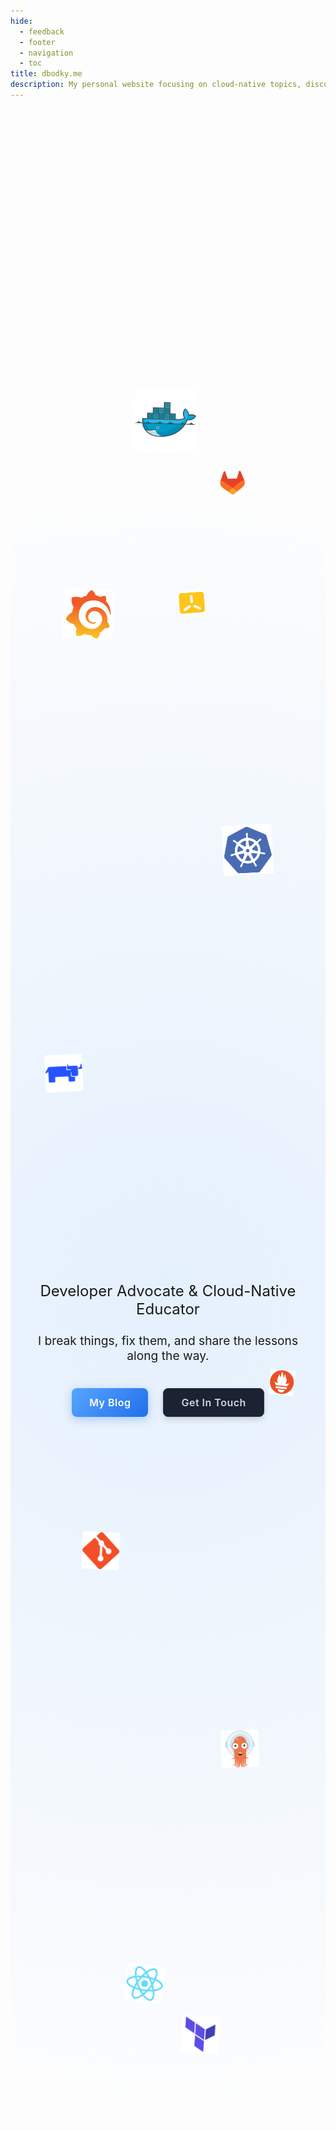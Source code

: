 ```yaml
---
hide:
  - feedback
  - footer
  - navigation
  - toc
title: dbodky.me
description: My personal website focusing on cloud-native topics, discoveries, and my homelab.
---
```


<div class="hero">
  <div class="floating-icons">
    <!-- Grafana -->
    <img class="floating-icon grafana" src="assets/svgs/grafana.svg" alt="GitHub">
    <img class="floating-icon kubernetes" src="assets/svgs/kubernetes.svg" alt="Kubernetes">
    <img class="floating-icon docker" src="assets/svgs/docker.svg" alt="Docker">
    <img class="floating-icon argocd" src="assets/svgs/argocd.svg" alt="ArgoCD">
    <img class="floating-icon git" src="assets/svgs/git.svg" alt="Git">
    <img class="floating-icon gitlab" src="assets/svgs/gitlab.svg" alt="GitLab">
    <img class="floating-icon k3s" src="assets/svgs/k3s.svg" alt="K3s">
    <img class="floating-icon prometheus" src="assets/svgs/prometheus.svg" alt="Prometheus">
    <img class="floating-icon rancher" src="assets/svgs/rancher.svg" alt="Rancher">
    <img class="floating-icon terraform" src="assets/svgs/terraform.svg" alt="Terraform">
    <img class="floating-icon react" src="assets/svgs/react.svg" alt="React">
  </div>
  
  <div class="hero-content">
    <h1>Hi, I'm <span class="highlight">Daniel</span></h1>
    <p class="hero-subtitle">Developer Advocate & Cloud-Native Educator</p>
    <p class="hero-description">I break things, fix them, and share the lessons along the way.</p>
    <div class="hero-buttons">
      <a href="blog/" class="hero-button primary-button">My Blog</a>
      <a href="#contact" class="hero-button secondary-button">Get In Touch</a>
    </div>
  </div>
  
  <div class="scroll-indicator" onclick="document.getElementById('content-section').scrollIntoView({behavior: 'smooth'})">
    <div class="scroll-arrow"></div>
    <span class="sr-only">Scroll down to explore more content</span>
  </div>
</div>

<div class="content-wrapper">
  <div class="shared-background">
    <div class="grid-overlay"></div>
    <div class="light-effect light-effect-1"></div>
    <div class="light-effect light-effect-2"></div>
    <div class="light-effect light-effect-3"></div>
  </div>

  <section id="content-section" class="merged-section">
    <div class="content-card">
      <!-- About Me Section -->
      <div id="about-me" class="about-section">
        <div class="section-header">
          <h2>About Me</h2>
          <div class="section-divider">
            <span></span>
              <svg xmlns="http://www.w3.org/2000/svg" width="24" height="24" viewBox="0 0 24 24" fill="none" stroke="currentColor" stroke-width="2" stroke-linecap="round" stroke-linejoin="round" class="section-icon"><circle cx="12" cy="12" r="10"></circle><circle cx="12" cy="12" r="4"></circle></svg>
            <span></span>
          </div>
        </div>  
        <div class="about-content">
          <div class="about-image">
            <div class="image-frame">
              <img src="assets/images/daniel.jpg" alt="Profile photo">
            </div>
          </div>
          <div class="about-text">
            <p>My passion lies in breaking down complex technological concepts to help practictioners adopt modern cloud practices.</p>
            <div class="skill-tags">
              <span class="skill-tag">Kubernetes</span>
              <span class="skill-tag">Cloud-Native</span>
              <span class="skill-tag">DevOps</span>
              <span class="skill-tag">GitOps</span>
              <span class="skill-tag">Technical Writing</span>
              <span class="skill-tag">Public Speaking</span>
              <span class="skill-tag">Trainings</span>
            </div>
            <div class="about-cta">
              <a href="blog/" style="font-size: 0.7rem;" class="hero-button primary-button">Read More on My Blog</a>
            </div>
          </div>
        </div>
      </div>
      <!-- Section Separator -->
      <div class="section-separator">
        <div class="separator-line"></div>
        <div class="separator-icon">
          <svg xmlns="http://www.w3.org/2000/svg" width="24" height="24" viewBox="0 0 24 24" fill="none" stroke="currentColor" stroke-width="2" stroke-linecap="round" stroke-linejoin="round"><path d="M12 5v14"></path><path d="M18 13l-6 6"></path><path d="M6 13l6 6"></path></svg>
        </div>
      </div>
      <!-- Contact Section -->
      <div id="contact" class="contact-section">
        <div class="section-header">
          <h2>Get in Touch</h2>
          <div class="section-divider">
            <span></span>
            <svg xmlns="http://www.w3.org/2000/svg" width="24" height="24" viewBox="0 0 24 24" fill="none" stroke="currentColor" stroke-width="2" stroke-linecap="round" stroke-linejoin="round" class="section-icon"><path d="M14 9a2 2 0 0 1-2 2H6l-4 4V4a2 2 0 0 1 2-2h8a2 2 0 0 1 2 2z"/><path d="M18 9h2a2 2 0 0 1 2 2v11l-4-4h-6a2 2 0 0 1-2-2v-1"/></svg>
            <span></span>
          </div>
          <p class="contact-subtitle">Have questions or want to collaborate? I'm always open to discussing cloud-native technologies and collaboration.</p>
        </div>
        <div class="contact-options">
          <div class="contact-card">
            <div class="contact-card-icon">
              <svg xmlns="http://www.w3.org/2000/svg" width="24" height="24" viewBox="0 0 24 24" fill="none" stroke="currentColor" stroke-width="2" stroke-linecap="round" stroke-linejoin="round"><rect x="3" y="4" width="18" height="18" rx="2" ry="2"></rect><line x1="16" y1="2" x2="16" y2="6"></line><line x1="8" y1="2" x2="8" y2="6"></line><line x1="3" y1="10" x2="21" y2="10"></line></svg>
            </div>
            <h3>Schedule a Call</h3>
            <p>Book a time slot that works for you to discuss your project or ideas.</p>
            <a href="https://cal.com/dbodky/30min" target="_blank" class="contact-button">Schedule a Call</a>
          </div>
          <div class="contact-card">
            <div class="contact-card-icon">
              <svg xmlns="http://www.w3.org/2000/svg" width="24" height="24" viewBox="0 0 24 24" fill="none" stroke="currentColor" stroke-width="2" stroke-linecap="round" stroke-linejoin="round"><path d="M4 4h16c1.1 0 2 .9 2 2v12c0 1.1-.9 2-2 2H4c-1.1 0-2-.9-2-2V6c0-1.1.9-2 2-2z"></path><polyline points="22,6 12,13 2,6"></polyline></svg>
            </div>
            <h3>Email Me</h3>
            <p>Reach out directly with your questions or collaboration ideas.</p>
            <a href="mailto:blog@dbodky.me" class="contact-button">Email Me</a>
          </div>
          <div class="contact-card">
            <div class="contact-card-icon">
              <svg xmlns="http://www.w3.org/2000/svg" width="24" height="24" viewBox="0 0 24 24" fill="none" stroke="currentColor" stroke-width="2" stroke-linecap="round" stroke-linejoin="round"><path d="M21 15a2 2 0 0 1-2 2H7l-4 4V5a2 2 0 0 1 2-2h14a2 2 0 0 1 2 2z"></path></svg>
            </div>
            <h3>Connect With Me</h3>
            <p>You can find me on many social platforms - links are in the footer.</p>
          </div>
        </div>
      </div>
    </section>
</div>

<script>
  document.addEventListener('DOMContentLoaded', function() {
    // Smooth scrolling for anchor links
    document.querySelectorAll('a[href^="#"]').forEach(anchor => {
      anchor.addEventListener('click', function (e) {
        e.preventDefault();
        
        const targetId = this.getAttribute('href');
        if (targetId === '#') return;
        
        const targetElement = document.querySelector(targetId);
        if (targetElement) {
          targetElement.scrollIntoView({
            behavior: 'smooth'
          });
        }
      });
    });
  });
</script>

<style>
/* Global styles */
body {
  background-color: var(--color-bg-primary);
  color: var(--color-text-primary);
}

.md-content {
  background-color: var(--color-bg-primary);
}

.md-main__inner {
  margin-top: 0;
  max-width: 100%;
}

.md-content__inner {
  margin: 0;
  padding: 0;
}

/* Header styling to match landing page */
.md-header,.md-tabs {
  background-color: var(--color-bg-secondary);
  color: var(--color-text-primary);
  box-shadow: 0 1px 2px 0 rgba(0, 0, 0, 0.1), 0 1px 5px 0 rgba(0, 0, 0, 0.1);
  transition: background-color 0.2s ease, color 0.2s ease, box-shadow 0.2s ease;
}

/* Hide table of contents and navigation on landing page */
.md-sidebar {
  display: none;
}

/* Hero section - updated height to 95vh */
.hero {
  position: relative;
  padding: 0 2rem;
  display: flex;
  justify-content: center;
  align-items: center;
  height: 95vh;
  overflow: hidden;
  background-color: var(--color-bg-primary);
}

.hero::before {
  content: '';
  position: absolute;
  top: 0;
  left: 0;
  right: 0;
  bottom: 0;
  background: radial-gradient(circle at 50% 50%, rgba(88, 166, 255, 0.15), transparent 70%);
  z-index: 1;
}

.hero-content {
  max-width: 800px;
  width: 100%;
  text-align: center;
  z-index: 2;
}

.hero h1 {
  font-size: 3.5rem;
  font-weight: 700;
  margin-bottom: 1rem;
  background: linear-gradient(90deg, var(--color-text-primary) 0%, var(--color-accent-primary) 100%);
  -webkit-background-clip: text;
  -webkit-text-fill-color: transparent;
  background-clip: text;
  text-fill-color: transparent;
}

.hero-subtitle {
  font-size: 1.5rem;
  color: var(--color-accent-primary);
}

.hero-description {
  font-size: 1.2rem;
  margin-bottom: 2rem;
  color: var(--color-text-secondary);
  max-width: 700px;
  margin-left: auto;
  margin-right: auto;
}

.hero-buttons {
  display: flex;
  justify-content: center;
  gap: 1.5rem;
  margin-top: 2.5rem;
}

/* Custom Button styles */
.hero-button {
  display: inline-flex;
  align-items: center;
  justify-content: center;
  padding: 0.75rem 1.75rem;
  font-size: 1rem;
  font-weight: 600;
  text-decoration: none;
  border-radius: 8px;
  transition: all 0.3s cubic-bezier(0.4, 0, 0.2, 1);
  position: relative;
  overflow: hidden;
  letter-spacing: 0.5px;
  z-index: 1;
}

.primary-button {
  background: linear-gradient(135deg, #58a6ff 0%, #1f6feb 100%);
  color: #ffffff !important;
  box-shadow: 0 4px 15px rgba(31, 111, 235, 0.3);
}

.primary-button::before {
  content: '';
  position: absolute;
  top: 0;
  left: 0;
  width: 100%;
  height: 100%;
  background-color: rgba(255, 255, 255, 0.1);
  transform: translateY(100%);
  transition: transform 0.3s cubic-bezier(0.4, 0, 0.2, 1);
  z-index: -1;
}

.primary-button:hover {
  transform: translateY(-3px);
  box-shadow: 0 7px 20px rgba(31, 111, 235, 0.4);
  color: white;
}

.primary-button:hover::before {
  transform: translateY(0);
}

.primary-button:active {
  transform: translateY(-1px);
  box-shadow: 0 5px 10px rgba(31, 111, 235, 0.3);
}

.primary-button::after {
  content: '';
  position: absolute;
  top: -50%;
  left: -50%;
  width: 200%;
  height: 200%;
  background: radial-gradient(circle, rgba(88, 166, 255, 0.2) 0%, transparent 70%);
  opacity: 0;
  transition: opacity 0.3s ease;
  z-index: -2;
  pointer-events: none;
}

.primary-button:hover::after {
  opacity: 1;
}

.secondary-button {
  background-color: #1a2233;
  color: #d1d5db !important;
  box-shadow: 0 4px 10px rgba(0, 0, 0, 0.15);
  border: 1px solid #2d3748;
  backdrop-filter: blur(4px);
}

.secondary-button::before {
  content: '';
  position: absolute;
  top: 0;
  left: 0;
  width: 100%;
  height: 100%;
  background-color: rgba(88, 166, 255, 0.05);
  ;
  transform: translateY(100%);
  transition: transform 0.3s cubic-bezier(0.4, 0, 0.2, 1);
  z-index: -1;
}

.secondary-button:hover {
  transform: translateY(-3px);
  box-shadow: 0 7px 14px rgba(0, 0, 0, 0.2);
  color: #58a6ff;
}

.secondary-button:hover::before {
  transform: translateY(0);
}

.secondary-button:active {
  transform: translateY(-1px);
  box-shadow: 0 5px 10px rgba(0, 0, 0, 0.15);
}

/* Scroll indicator */
.scroll-indicator {
  position: absolute;
  bottom: 2rem;
  left: 50%;
  transform: translateX(-50%);
  z-index: 3;
  display: flex;
  flex-direction: column;
  align-items: center;
  cursor: pointer;
  animation: fadeInUp 1s ease-in-out infinite alternate;
}

.scroll-arrow {
  width: 30px;
  height: 30px;
  border-right: 2px solid var(--color-accent-primary);
  border-bottom: 2px solid var(--color-accent-primary);
  transform: rotate(45deg);
  margin-bottom: 10px;
  opacity: 0.7;
  transition: opacity 0.3s ease;
}

.scroll-indicator:hover .scroll-arrow {
  opacity: 1;
}

.sr-only {
  position: absolute;
  width: 1px;
  height: 1px;
  padding: 0;
  margin: -1px;
  overflow: hidden;
  clip: rect(0, 0, 0, 0);
  white-space: nowrap;
  border-width: 0;
}

@keyframes fadeInUp {
  from {
    opacity: 0.5;
    transform: translate(-50%, 10px);
  }

  to {
    opacity: 1;
    transform: translate(-50%, 0);
  }
}

/* Floating icons */
.floating-icons {
  position: absolute;
  top: 0;
  left: 0;
  width: 100%;
  height: 100%;
  z-index: 1;
  pointer-events: none;
}

.floating-icon {
  position: absolute;
  width: 40px;
  height: 40px;
  animation-duration: 15s;
  animation-iteration-count: infinite;
  animation-timing-function: ease-in-out;
}

/* Position each icon */
.floating-icon.grafana {
  top: 20%;
  left: 15%;
  animation-name: float1;
  width: 80px;
  height: 80px;
}

.floating-icon.kubernetes {
  top: 30%;
  right: 15%;
  animation-name: float2;
  width: 80px;
  height: 80px;
}

.floating-icon.docker {
  top: 12%;
  left: 38%;
  animation-name: float3;
  width: 100px;
  height: 100px;
}

.floating-icon.argocd {
  bottom: 30%;
  right: 20%;
  animation-name: float4;
  width: 60px;
  height: 60px;
}

.floating-icon.git {
  top: 60%;
  left: 21%;
  animation-name: float5;
  width: 60px;
  height: 60px;
}

.floating-icon.gitlab {
  top: 15%;
  right: 25%;
  animation-name: float6;
}

/* New icon positions */
.floating-icon.k3s {
  top: 20%;
  left: 55%;
  animation-name: float7;
}

.floating-icon.prometheus {

  bottom: 46%;
  right: 12%;
  animation-name: float8;
}

.floating-icon.rancher {
  top: 40%;
  left: 12%;
  animation-name: float9;
  width: 60px;
  height: 60px;
}

.floating-icon.terraform {
  top: 80%;
  right: 35%;
  animation-name: float10;
  width: 60px;
  height: 60px;
}

.floating-icon.react {
  bottom: 20%;
  left: 35%;
  animation-name: float12;
  width: 60px;
  height: 60px;
}

/* Floating animations */
@keyframes float1 {

  0%,
  100% {
    transform: translate(0, 0) rotate(0deg);
  }

  25% {
    transform: translate(15px, 15px) rotate(5deg);
  }

  50% {
    transform: translate(0, 25px) rotate(0deg);
  }

  75% {
    transform: translate(-15px, 10px) rotate(-5deg);
  }
}

@keyframes float2 {

  0%,
  100% {
    transform: translate(0, 0) rotate(0deg);
  }

  25% {
    transform: translate(-15px, 10px) rotate(-5deg);
  }

  50% {
    transform: translate(0, 20px) rotate(0deg);
  }

  75% {
    transform: translate(15px, 5px) rotate(5deg);
  }
}

@keyframes float3 {

  0%,
  100% {
    transform: translate(0, 0) rotate(0deg);
  }

  25% {
    transform: translate(10px, -15px) rotate(3deg);
  }

  50% {
    transform: translate(20px, 0) rotate(0deg);
  }

  75% {
    transform: translate(5px, 10px) rotate(-3deg);
  }
}

@keyframes float4 {

  0%,
  100% {
    transform: translate(0, 0) rotate(0deg);
  }

  25% {
    transform: translate(-10px, -10px) rotate(-3deg);
  }

  50% {
    transform: translate(-15px, 5px) rotate(0deg);
  }

  75% {
    transform: translate(-5px, -15px) rotate(3deg);
  }
}

@keyframes float5 {

  0%,
  100% {
    transform: translate(0, 0) rotate(0deg);
  }

  25% {
    transform: translate(15px, -5px) rotate(5deg);
  }

  50% {
    transform: translate(5px, -15px) rotate(0deg);
  }

  75% {
    transform: translate(-10px, -10px) rotate(-5deg);
  }
}

@keyframes float6 {

  0%,
  100% {
    transform: translate(0, 0) rotate(0deg);
  }

  25% {
    transform: translate(-5px, 15px) rotate(-3deg);
  }

  50% {
    transform: translate(-15px, -5px) rotate(0deg);
  }

  75% {
    transform: translate(-10px, 10px) rotate(3deg);
  }
}

/* New animation keyframes for added icons */
@keyframes float7 {

  0%,
  100% {
    transform: translate(0, 0) rotate(0deg);
  }

  25% {
    transform: translate(-12px, 18px) rotate(-8deg);
  }

  50% {
    transform: translate(5px, 22px) rotate(0deg);
  }

  75% {
    transform: translate(15px, 5px) rotate(8deg);
  }
}

@keyframes float8 {

  0%,
  100% {
    transform: translate(0, 0) rotate(0deg);
  }

  25% {
    transform: translate(18px, 10px) rotate(10deg);
  }

  50% {
    transform: translate(8px, -15px) rotate(0deg);
  }

  75% {
    transform: translate(-10px, 5px) rotate(-10deg);
  }
}

@keyframes float9 {

  0%,
  100% {
    transform: translate(0, 0) rotate(0deg);
  }

  25% {
    transform: translate(-8px, -12px) rotate(-5deg);
  }

  50% {
    transform: translate(-20px, 8px) rotate(0deg);
  }

  75% {
    transform: translate(-5px, 18px) rotate(5deg);
  }
}

@keyframes float10 {

  0%,
  100% {
    transform: translate(0, 0) rotate(0deg);
  }

  25% {
    transform: translate(10px, 20px) rotate(7deg);
  }

  50% {
    transform: translate(25px, 5px) rotate(0deg);
  }

  75% {
    transform: translate(12px, -15px) rotate(-7deg);
  }
}

@keyframes float11 {

  0%,
  100% {
    transform: translate(0, 0) rotate(0deg);
  }

  25% {
    transform: translate(-20px, 5px) rotate(-12deg);
  }

  50% {
    transform: translate(-10px, -20px) rotate(0deg);
  }

  75% {
    transform: translate(5px, -10px) rotate(12deg);
  }
}

@keyframes float12 {

  0%,
  100% {
    transform: translate(0, 0) rotate(0deg);
  }

  25% {
    transform: translate(15px, -18px) rotate(15deg);
  }

  50% {
    transform: translate(0, -25px) rotate(0deg);
  }

  75% {
    transform: translate(-15px, -10px) rotate(-15deg);
  }
}

@keyframes float13 {

  0%,
  100% {
    transform: translate(0, 0) rotate(0deg);
  }

  25% {
    transform: translate(20px, 10px) rotate(10deg);
  }

  50% {
    transform: translate(10px, 25px) rotate(0deg);
  }

  75% {
    transform: translate(-5px, 15px) rotate(-10deg);
  }
}

/* Responsive adjustments */
@media (max-width: 768px) {
  .hero {
    padding: 4rem 1.5rem;
  }

  .floating-icon {
    width: 30px;
    height: 30px;
  }

  .hero h1 {
    font-size: 2.5rem;
  }

  .hero-subtitle {
    font-size: 1.2rem;
  }

  .hero-description {
    font-size: 1rem;
  }

  .merged-section .container {
    padding: 4rem 1.5rem;
  }

  .section-header h2 {
    font-size: 2rem;
  }
}

@media (max-width: 480px) {
  .hero h1 {
    font-size: 2rem;
  }

  .hero-buttons {
    flex-direction: column;
  }

  .floating-icon {
    width: 25px;
    height: 25px;
  }

  .merged-section .container {
    padding: 3rem 1rem;
  }
}

/* About Me Section Styles */
.about-section {
  position: relative;
  z-index: 2;
}

.about-content {
  display: grid;
  grid-template-columns: 1fr 2fr;
  gap: 4rem;
  align-items: center;
}

.about-image {
  position: relative;
}

.image-frame {
  position: relative;
  border-radius: 12px;
  overflow: hidden;
  box-shadow: 0 20px 40px rgba(0, 0, 0, 0.3);
}

.image-frame::before {
  content: '';
  position: absolute;
  top: 0;
  left: 0;
  right: 0;
  bottom: 0;
  border: 1px solid rgba(88, 166, 255, 0.3);
  border-radius: 12px;
  z-index: 1;
  pointer-events: none;
}

.image-frame::after {
  content: '';
  position: absolute;
  top: -5px;
  left: -5px;
  right: -5px;
  bottom: -5px;
  background: linear-gradient(135deg, rgba(88, 166, 255, 0.5) 0%, rgba(31, 111, 235, 0.5) 100%);
  border-radius: 16px;
  z-index: -1;
  filter: blur(10px);
  opacity: 0.5;
}

.image-frame img {
  display: block;
  width: 100%;
  height: auto;
  object-fit: cover;
  transition: transform 0.3s ease;
}

.image-frame:hover img {
  transform: scale(1.02);
}

.about-text {
  color: var(--color-text-primary);
}

.about-text h2 {
  font-size: 1.8rem;
  margin-top: 0;
  margin-bottom: 1rem;
  color: var(--color-accent-primary);
}

.about-text p {
  font-size: 1.1rem;
  line-height: 1.7;
  margin-bottom: 1.5rem;
  color: var(--color-text-secondary);
}

.skill-tags {
  display: flex;
  flex-wrap: wrap;
  gap: 0.75rem;
  margin: 2rem 0;
}

.skill-tag {
  background-color: rgba(88, 166, 255, 0.1);
  color: var(--color-accent-primary);
  padding: 0.5rem 1rem;
  border-radius: 50px;
  font-size: 0.9rem;
  font-weight: 500;
  border: 1px solid rgba(88, 166, 255, 0.2);
  transition: all 0.2s ease;
}

.skill-tag:hover {
  background-color: rgba(88, 166, 255, 0.2);
  transform: translateY(-2px);
}

.about-cta {
  margin-top: 2.5rem;
  display: flex;
  align-items: center;
  gap: 2rem;
}

.text-link {
  color: var(--color-accent-primary);
  text-decoration: none;
  font-weight: 500;
  display: inline-flex;
  align-items: center;
  gap: 0.5rem;
  transition: all 0.2s ease;
}

.text-link svg {
  transition: transform 0.2s ease;
}

.text-link:hover {
  color: #ffffff;
}

.text-link:hover svg {
  transform: translateX(4px);
}

/* Responsive adjustments */
@media (max-width: 992px) {
  .about-content {
    grid-template-columns: 1fr;
    gap: 3rem;
  }

  .about-image {
    max-width: 400px;
    margin: 0 auto;
  }
}

@media (max-width: 768px) {
  .about-text h2 {
    font-size: 1.5rem;
  }

  .about-text p {
    font-size: 1rem;
  }

  .about-cta {
    flex-direction: column;
    align-items: flex-start;
    gap: 1rem;
  }

  .text-link {
    margin-top: 0.5rem;
  }
}

@media (max-width: 480px) {
  .skill-tags {
    gap: 0.5rem;
  }

  .skill-tag {
    font-size: 0.8rem;
    padding: 0.4rem 0.8rem;
  }
}

/* Contact Section Styles */
.contact-section {
  position: relative;
  z-index: 2;
}

.contact-subtitle {
  font-size: 1.2rem;
  color: var(--color-text-secondary);
  max-width: 700px;
  margin: 1rem auto 0;
}

.contact-options {
  display: grid;
  grid-template-columns: repeat(3, 1fr);
  gap: 2rem;
  margin-bottom: 4rem;
}

.contact-card {
  background-color: rgba(26, 34, 51, 0.7);
  border: 1px solid rgba(45, 55, 72, 0.7);
  border-radius: 12px;
  padding: 2rem;
  text-align: center;
  transition: all 0.3s ease;
  backdrop-filter: blur(10px);
  position: relative;
  overflow: hidden;
}

.contact-card::before {
  content: '';
  position: absolute;
  top: 0;
  left: 0;
  width: 100%;
  height: 4px;
  background: linear-gradient(90deg, #58a6ff, #1f6feb);
  transform: scaleX(0);
  transform-origin: left;
  transition: transform 0.3s ease;
}

.contact-card:hover {
  transform: translateY(-10px);
  box-shadow: 0 15px 30px rgba(0, 0, 0, 0.2);
  border-color: rgba(88, 166, 255, 0.3);
}

.contact-card:hover::before {
  transform: scaleX(1);
}

.contact-card-icon {
  width: 60px;
  height: 60px;
  background-color: rgba(88, 166, 255, 0.1);
  border-radius: 50%;
  display: flex;
  align-items: center;
  justify-content: center;
  margin: 0 auto 1.5rem;
  color: var(--color-accent-primary);
  transition: all 0.3s ease;
}

.contact-card:hover .contact-card-icon {
  background-color: rgba(88, 166, 255, 0.2);
  transform: scale(1.1);
}

.contact-card h3 {
  font-size: 1.4rem;
  margin: 0 0 1rem;
  color: #ffffff;
}

.contact-card p {
  color: var(--color-text-secondary);
  margin-bottom: 1.5rem;
  font-size: 1rem;
  line-height: 1.6;
}

.contact-button {
  display: inline-block;
  padding: 0.75rem 1.5rem;
  background-color: rgba(88, 166, 255, 0.1);
  color: var(--color-accent-primary) !important;
  border: 1px solid rgba(88, 166, 255, 0.2);
  border-radius: 8px;
  font-weight: 500;
  text-decoration: none;
  transition: all 0.3s ease;
}

.contact-button:hover {
  background-color: var(--color-accent-primary);
  color: #ffffff !important;
  transform: translateY(-3px);
}

.social-connections {
  text-align: center;
  margin-top: 3rem;
}

.social-connections h3 {
  font-size: 1.5rem;
  margin-bottom: 1.5rem;
  color: #ffffff;
}

.social-icons {
  display: flex;
  justify-content: center;
  gap: 1.5rem;
}

.social-icon {
  width: 50px;
  height: 50px;
  background-color: rgba(26, 34, 51, 0.7);
  border: 1px solid rgba(45, 55, 72, 0.7);
  border-radius: 50%;
  display: flex;
  align-items: center;
  justify-content: center;
  color: var(--color-text-secondary);
  transition: all 0.3s ease;
}

.social-icon:hover {
  background-color: var(--color-accent-primary);
  color: #ffffff;
  transform: translateY(-5px);
  box-shadow: 0 10px 20px rgba(31, 111, 235, 0.3);
}

/* Responsive adjustments */
@media (max-width: 992px) {
  .contact-options {
    grid-template-columns: repeat(2, 1fr);
  }
}

@media (max-width: 768px) {
  .contact-subtitle {
    font-size: 1rem;
  }
}

@media (max-width: 576px) {
  .contact-options {
    grid-template-columns: 1fr;
  }

  .social-icons {
    flex-wrap: wrap;
    gap: 1rem;
  }

  .social-icon {
    width: 45px;
    height: 45px;
  }
}

/* Shared section styles */
.section-divider {
  display: flex;
  align-items: center;
  justify-content: center;
  margin: 1rem 0 2rem;
}

.section-divider span {
  height: 1px;
  width: 80px;
  background-color: rgba(88, 166, 255, 0.3);
}

.section-divider .section-icon {
  margin: 0 1rem;
  color: var(--color-accent-primary);
}

/* Content wrapper for merged sections */
.content-wrapper {
  position: relative;
  background-color: var(--color-bg-secondary);
}

/* Shared background for merged sections */
.shared-background {
  position: absolute;
  top: 0;
  left: 0;
  width: 100%;
  height: 100%;
  overflow: hidden;
  z-index: 0;
}

/* Grid overlay for the shared background */
.grid-overlay {
  position: absolute;
  top: 0;
  left: 0;
  width: 100%;
  height: 100%;
  background-image:
    linear-gradient(rgba(88, 166, 255, 0.03) 1px, transparent 1px),
    linear-gradient(90deg, rgba(88, 166, 255, 0.03) 1px, transparent 1px);
  background-size: 30px 30px;
  z-index: 1;
}

/* Light effects for the shared background */
.light-effect {
  position: absolute;
  border-radius: 50%;
  filter: blur(80px);
  opacity: 0.15;
  z-index: 2;
}

.light-effect-1 {
  top: 10%;
  left: 5%;
  width: 40vw;
  height: 40vw;
  background: radial-gradient(circle, rgba(88, 166, 255, 0.6) 0%, transparent 70%);
  animation: pulse 15s ease-in-out infinite alternate;
}

.light-effect-2 {
  bottom: 20%;
  right: 10%;
  width: 35vw;
  height: 35vw;
  background: radial-gradient(circle, rgba(31, 111, 235, 0.6) 0%, transparent 70%);
  animation: pulse 18s ease-in-out 2s infinite alternate;
}

.light-effect-3 {
  top: 50%;
  left: 50%;
  transform: translate(-50%, -50%);
  width: 50vw;
  height: 50vw;
  background: radial-gradient(circle, rgba(88, 166, 255, 0.3) 0%, transparent 70%);
  animation: pulse 20s ease-in-out 1s infinite alternate;
}

@keyframes pulse {

  0%,
  100% {
    opacity: 0.15;
    transform: scale(1);
  }

  50% {
    opacity: 0.2;
    transform: scale(1.05);
  }
}

/* Merged section container */
.merged-section {
  position: relative;
  z-index: 1;
  max-width: 1200px;
  margin: 0 auto;
  padding: 3rem 2rem 4rem;
}


.merged-section .container {
  max-width: 1200px;
  margin: 0 auto;
  padding: 6rem 2rem;
}

/* Section header styles */
.section-header {
  text-align: center;
  margin-bottom: 3rem;
}

.section-header h2 {
  font-size: 2.5rem;
  font-weight: 700;
  margin: 0;
  background: linear-gradient(90deg, #ffffff 0%, var(--color-accent-primary) 100%);
  -webkit-background-clip: text;
  -webkit-text-fill-color: transparent;
  background-clip: text;
}

/* Section separator */
.section-separator {
  position: relative;
  padding: 3rem 0;
  display: flex;
  align-items: center;
  justify-content: center;
}

.separator-line {
  height: 1px;
  width: 100%;
  max-width: 600px;
  background: linear-gradient(90deg,
      transparent 0%,
      rgba(88, 166, 255, 0.3) 20%,
      rgba(88, 166, 255, 0.3) 80%,
      transparent 100%);
}

.separator-icon {
  position: absolute;
  background-color: var(--color-bg-secondary);
  padding: 0.5rem;
  border-radius: 50%;
  color: var(--color-accent-primary);
  display: flex;
  align-items: center;
  justify-content: center;
}

</style>
